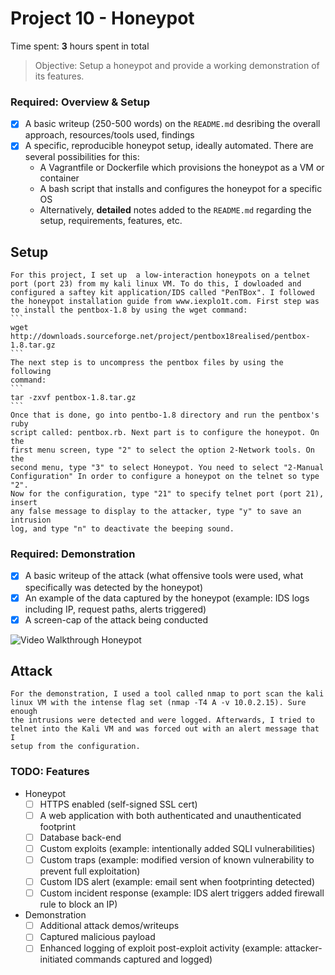 # Project 10 - Honeypot

Time spent: **3** hours spent in total

> Objective: Setup a honeypot and provide a working demonstration of its features.

### Required: Overview & Setup

- [x] A basic writeup (250-500 words) on the `README.md` desribing the overall approach, resources/tools used, findings
- [x] A specific, reproducible honeypot setup, ideally automated. There are several possibilities for this:
	- A Vagrantfile or Dockerfile which provisions the honeypot as a VM or container
	- A bash script that installs and configures the honeypot for a specific OS
	- Alternatively, **detailed** notes added to the `README.md` regarding the setup, requirements, features, etc.

## Setup

    For this project, I set up  a low-interaction honeypots on a telnet 
    port (port 23) from my kali linux VM. To do this, I dowloaded and 
    configured a saftey kit application/IDS called "PenTBox". I followed 
    the honeypot installation guide from www.iexplo1t.com. First step was 
    to install the pentbox-1.8 by using the wget command: 
    ```
    wget http://downloads.sourceforge.net/project/pentbox18realised/pentbox-1.8.tar.gz
    ```
    The next step is to uncompress the pentbox files by using the following 
    command:
    ```
    tar -zxvf pentbox-1.8.tar.gz
    ```
    Once that is done, go into pentbo-1.8 directory and run the pentbox's ruby
    script called: pentbox.rb. Next part is to configure the honeypot. On the 
    first menu screen, type "2" to select the option 2-Network tools. On the 
    second menu, type "3" to select Honeypot. You need to select "2-Manual 
    Configuration" In order to configure a honeypot on the telnet so type "2". 
    Now for the configuration, type "21" to specify telnet port (port 21), insert 
    any false message to display to the attacker, type "y" to save an intrusion 
    log, and type "n" to deactivate the beeping sound.


### Required: Demonstration

- [x] A basic writeup of the attack (what offensive tools were used, what specifically was detected by the honeypot)
- [x] An example of the data captured by the honeypot (example: IDS logs including IP, request paths, alerts triggered)
- [x] A screen-cap of the attack being conducted

<img src='./honeypot.gif' title='Video Walkthrough' width='' alt='Video Walkthrough Honeypot' />

## Attack
    For the demonstration, I used a tool called nmap to port scan the kali 
    linux VM with the intense flag set (nmap -T4 A -v 10.0.2.15). Sure enough 
    the intrusions were detected and were logged. Afterwards, I tried to 
    telnet into the Kali VM and was forced out with an alert message that I 
    setup from the configuration.

### TODO: Features
- Honeypot
	- [ ] HTTPS enabled (self-signed SSL cert)
	- [ ] A web application with both authenticated and unauthenticated footprint
	- [ ] Database back-end
	- [ ] Custom exploits (example: intentionally added SQLI vulnerabilities)
	- [ ] Custom traps (example: modified version of known vulnerability to prevent full exploitation)
	- [ ] Custom IDS alert (example: email sent when footprinting detected)
	- [ ] Custom incident response (example: IDS alert triggers added firewall rule to block an IP)
- Demonstration
	- [ ] Additional attack demos/writeups
	- [ ] Captured malicious payload
	- [ ] Enhanced logging of exploit post-exploit activity (example: attacker-initiated commands captured and logged)